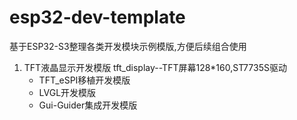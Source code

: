 # esp32-dev-template
基于ESP32-S3整理各类开发模块示例模版,方便后续组合使用
1.  TFT液晶显示开发模版 tft_display--TFT屏幕128*160,ST7735S驱动
    -   TFT_eSPI移植开发模版 
    -   LVGL开发模版
    -   Gui-Guider集成开发模版